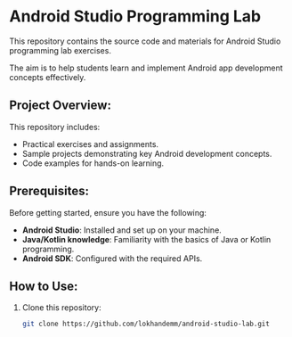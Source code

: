 # Android Studio Programming Lab

This repository contains the source code and materials for Android Studio programming lab exercises. 

The aim is to help students learn and implement Android app development concepts effectively.

## Project Overview:

This repository includes:
- Practical exercises and assignments.
- Sample projects demonstrating key Android development concepts.
- Code examples for hands-on learning.

## Prerequisites:

Before getting started, ensure you have the following:
- **Android Studio**: Installed and set up on your machine.  
- **Java/Kotlin knowledge**: Familiarity with the basics of Java or Kotlin programming.  
- **Android SDK**: Configured with the required APIs.  

## How to Use:

1. Clone this repository:  
   ```bash
   git clone https://github.com/lokhandemm/android-studio-lab.git
